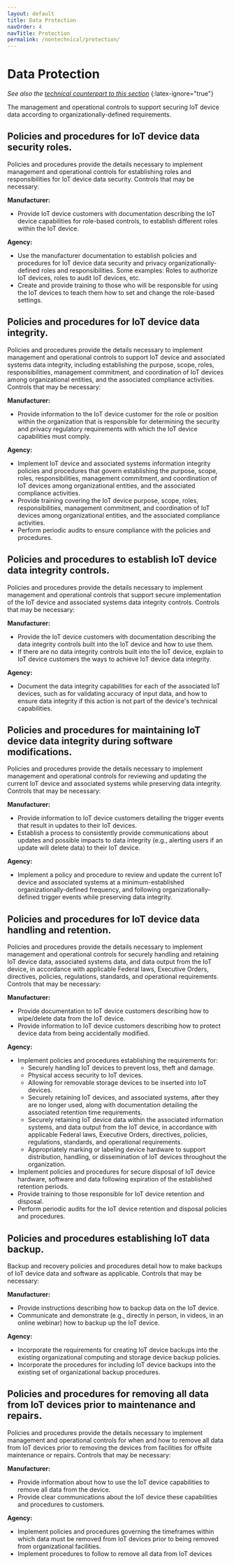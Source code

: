 ```yaml
---
layout: default
title: Data Protection
navOrder: 4
navTitle: Protection
permalink: /nontechnical/protection/
---
```



# Data Protection

_See also the [technical counterpart to this section](../_8259-Catalog/protection.md)_
{:latex-ignore="true"}

The management and operational controls to support securing IoT device data according to organizationally-defined requirements. 

## Policies and procedures for IoT device data security roles.

Policies and procedures provide the details necessary to implement management and operational controls for establishing roles and responsibilities for IoT device data security. Controls that may be necessary:

**Manufacturer:**

- Provide IoT device customers with documentation describing the IoT device capabilities for role-based controls, to establish different roles within the IoT device.

**Agency:**

- Use the manufacturer documentation to establish policies and procedures for IoT device data security and privacy organizationally-defined roles and responsibilities. Some examples: Roles to authorize IoT devices, roles to audit IoT devices, etc.
- Create and provide training to those who will be responsible for using the IoT devices to teach them how to set and change the role-based settings.

## Policies and procedures for IoT device data integrity.

Policies and procedures provide the details necessary to implement management and operational controls to support IoT device and associated systems data integrity, including establishing the purpose, scope, roles, responsibilities, management commitment, and coordination of IoT devices among organizational entities, and the associated compliance activities. Controls that may be necessary:

**Manufacturer:**

- Provide information to the IoT device customer for the role or position within the organization that is responsible for determining the security and privacy regulatory requirements with which the IoT device capabilities must comply.

**Agency:**

- Implement IoT device and associated systems information integrity policies and procedures that govern establishing the purpose, scope, roles, responsibilities, management commitment, and coordination of IoT devices among organizational entities, and the associated compliance activities.
- Provide training covering the IoT device purpose, scope, roles, responsibilities, management commitment, and coordination of IoT devices among organizational entities, and the associated compliance activities.
- Perform periodic audits to ensure compliance with the policies and procedures.

## Policies and procedures to establish IoT device data integrity controls.

Policies and procedures provide the details necessary to implement management and operational controls that support secure implementation of the IoT device and associated systems data integrity controls. Controls that may be necessary:

**Manufacturer:**

- Provide the IoT device customers with documentation describing the data integrity controls built into the IoT device and how to use them.
- If there are no data integrity controls built into the IoT device, explain to IoT device customers the ways to achieve IoT device data integrity.

**Agency:**

- Document the data integrity capabilities for each of the associated IoT devices, such as for validating accuracy of input data, and how to ensure data integrity if this action is not part of the device's technical capabilities.

## Policies and procedures for maintaining IoT device data integrity during software modifications.

Policies and procedures provide the details necessary to implement management and operational controls for reviewing and updating the current IoT device and associated systems while preserving data integrity. Controls that may be necessary:

**Manufacturer:**

- Provide information to IoT device customers detailing the trigger events that result in updates to their IoT devices.
- Establish a process to consistently provide communications about updates and possible impacts to data integrity (e.g., alerting users if an update will delete data) to their IoT device.

**Agency:**

- Implement a policy and procedure to review and update the current IoT device and associated systems at a minimum-established organizationally-defined frequency, and following organizationally-defined trigger events while preserving data integrity.

## Policies and procedures for IoT device data handling and retention.

Policies and procedures provide the details necessary to implement management and operational controls for securely handling and retaining IoT device data, associated systems data, and data output from the IoT device, in accordance with applicable Federal laws, Executive Orders, directives, policies, regulations, standards, and operational requirements. Controls that may be necessary:

**Manufacturer:**

- Provide documentation to IoT device customers describing how to wipe/delete data from the IoT device.
- Provide information to IoT device customers describing how to protect device data from being accidentally modified.

**Agency:**

- Implement policies and procedures establishing the requirements for:
  - Securely handling IoT devices to prevent loss, theft and damage.
  - Physical access security to IoT devices.
  - Allowing for removable storage devices to be inserted into IoT devices.  
  - Securely retaining IoT devices, and associated systems, after they are no longer used, along with documentation detailing the associated retention time requirements.
  - Securely retaining IoT device data within the associated information systems, and data output from the IoT device, in accordance with applicable Federal laws, Executive Orders, directives, policies, regulations, standards, and operational requirements.
  - Appropriately marking or labeling device hardware to support distribution, handling, or dissemination of IoT devices throughout the organization. 
- Implement policies and procedures for secure disposal of IoT device hardware, software and data following expiration of the established retention periods.
- Provide training to those responsible for IoT device retention and disposal.
- Perform periodic audits for the IoT device retention and disposal policies and procedures.

## Policies and procedures establishing IoT data backup.

Backup and recovery policies and procedures detail how to make backups of IoT device data and software as applicable. Controls that may be necessary:

**Manufacturer:**

- Provide instructions describing how to backup data on the IoT device.
- Communicate and demonstrate (e.g., directly in person, in videos, in an online webinar) how to backup up the IoT device.

**Agency:**

- Incorporate the requirements for creating IoT device backups into the existing organizational computing and storage device backup policies.
- Incorporate the procedures for including IoT device backups into the existing set of organizational backup procedures.

## Policies and procedures for removing all data from IoT devices prior to maintenance and repairs.

Policies and procedures provide the details necessary to implement management and operational controls for when and how to remove all data from IoT devices prior to removing the devices from facilities for offsite maintenance or repairs. Controls that may be necessary:

**Manufacturer:**

- Provide information about how to use the IoT device capabilities to remove all data from the device.
- Provide clear communications about the IoT device these capabilities and procedures to customers.

**Agency:**

- Implement policies and procedures governing the timeframes within which data must be removed from IoT devices prior to being removed from organizational facilities.
- Implement procedures to follow to remove all data from IoT devices
